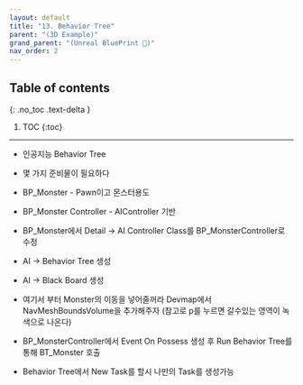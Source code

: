 ```yaml
---
layout: default
title: "13. Behavior Tree"
parent: "(3D Example)"
grand_parent: "(Unreal BluePrint 🌠)"
nav_order: 2
---
```


## Table of contents
{: .no_toc .text-delta }

1. TOC
{:toc}

---

* 인공지능 Behavior Tree
* 몇 가지 준비물이 필요하다
* BP_Monster - Pawn이고 몬스터용도
* BP_Monster Controller - AIController 기반
* BP_Monster에서 Detail -> AI Controller Class를 BP_MonsterController로 수정
* AI -> Behavior Tree 생성
* AI -> Black Board 생성

* 여기서 부터 Monster의 이동을 넣어줄꺼라 Devmap에서 NavMeshBoundsVolume을 추가해주자 (참고로 p를 누르면 갈수있는 영역이 녹색으로 나온다)
* BP_MonsterController에서 Event On Possess 생성 후 Run Behavior Tree를 통해 BT_Monster 호출
* Behavior Tree에서 New Task를 할시 나만의 Task를 생성가능